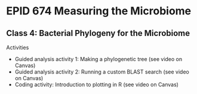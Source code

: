 # EPID 674 Measuring the Microbiome
## Class 4: Bacterial Phylogeny for the Microbiome

Activities

  * Guided analysis activity 1: Making a phylogenetic tree (see video on Canvas)
  * Guided analysis activity 2: Running a custom BLAST search (see video on Canvas)
  * Coding activity: Introduction to plotting in R (see video on Canvas)
